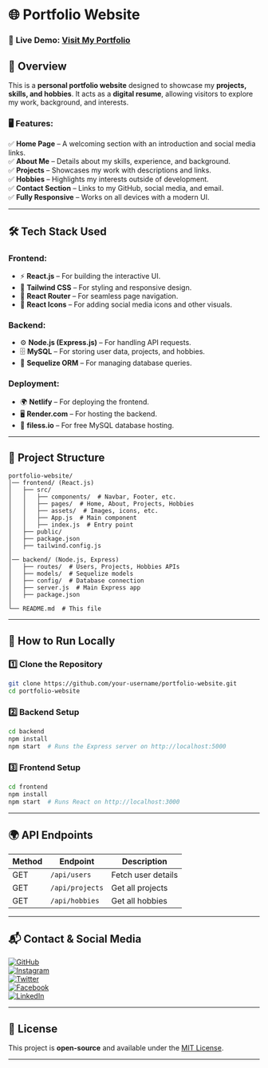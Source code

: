 # **🌐 Portfolio Website**  

### 🚀 **Live Demo:** [Visit My Portfolio](https://aditya5-singh-portfolio.netlify.app/)  

## **📌 Overview**  
This is a **personal portfolio website** designed to showcase my **projects, skills, and hobbies**. It acts as a **digital resume**, allowing visitors to explore my work, background, and interests.  

### **🖥️ Features:**  
✅ **Home Page** – A welcoming section with an introduction and social media links.  
✅ **About Me** – Details about my skills, experience, and background.  
✅ **Projects** – Showcases my work with descriptions and links.  
✅ **Hobbies** – Highlights my interests outside of development.  
✅ **Contact Section** – Links to my GitHub, social media, and email.  
✅ **Fully Responsive** – Works on all devices with a modern UI.  

---

## **🛠 Tech Stack Used**  

### **Frontend:**  
- ⚡ **React.js** – For building the interactive UI.  
- 🎨 **Tailwind CSS** – For styling and responsive design.  
- 🚀 **React Router** – For seamless page navigation.  
- 🔗 **React Icons** – For adding social media icons and other visuals.  

### **Backend:**  
- ⚙️ **Node.js (Express.js)** – For handling API requests.  
- 🗄 **MySQL** – For storing user data, projects, and hobbies.  
- 🔄 **Sequelize ORM** – For managing database queries.  

### **Deployment:**  
- 🌍 **Netlify** – For deploying the frontend.  
- 🖥 **Render.com** – For hosting the backend.  
- 💾 **filess.io** – For free MySQL database hosting.  

---

## **📂 Project Structure**  

```
portfolio-website/
│── frontend/ (React.js)
│   ├── src/
│   │   ├── components/  # Navbar, Footer, etc.
│   │   ├── pages/  # Home, About, Projects, Hobbies
│   │   ├── assets/  # Images, icons, etc.
│   │   ├── App.js  # Main component
│   │   ├── index.js  # Entry point
│   ├── public/
│   ├── package.json
│   ├── tailwind.config.js
│
│── backend/ (Node.js, Express)
│   ├── routes/  # Users, Projects, Hobbies APIs
│   ├── models/  # Sequelize models
│   ├── config/  # Database connection
│   ├── server.js  # Main Express app
│   ├── package.json
│
└── README.md  # This file
```

---

## **📖 How to Run Locally**  

### **1️⃣ Clone the Repository**  
```bash
git clone https://github.com/your-username/portfolio-website.git
cd portfolio-website
```

### **2️⃣ Backend Setup**  
```bash
cd backend
npm install
npm start  # Runs the Express server on http://localhost:5000
```

### **3️⃣ Frontend Setup**  
```bash
cd frontend
npm install
npm start  # Runs React on http://localhost:3000
```

---

## **🌍 API Endpoints**  

| Method | Endpoint          | Description |
|--------|------------------|-------------|
| GET    | `/api/users`     | Fetch user details |
| GET    | `/api/projects`  | Get all projects |
| GET    | `/api/hobbies`   | Get all hobbies |

---

## **📬 Contact & Social Media**  

[![GitHub](https://img.shields.io/badge/GitHub-000?style=for-the-badge&logo=github)](https://github.com/singhaditya55)  
[![Instagram](https://img.shields.io/badge/Instagram-E4405F?style=for-the-badge&logo=instagram&logoColor=white)](https://www.instagram.com/singhaditya5)  
[![Twitter](https://img.shields.io/badge/Twitter-1DA1F2?style=for-the-badge&logo=twitter&logoColor=white)](https://twitter.com/singhadityaC)  
[![Facebook](https://img.shields.io/badge/Facebook-1877F2?style=for-the-badge&logo=facebook&logoColor=white)](https://www.facebook.com/singhaditya5555/)  
[![LinkedIn](https://img.shields.io/badge/LinkedIn-0A66C2?style=for-the-badge&logo=linkedin&logoColor=white)](https://www.linkedin.com/in/aditya-singh-a6a7a1196/)  

---

## **📜 License**  
This project is **open-source** and available under the [MIT License](LICENSE).  

---
